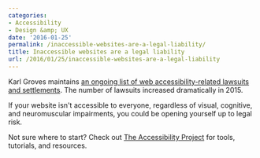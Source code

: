 ```yaml
---
categories:
- Accessibility
- Design &amp; UX
date: '2016-01-25'
permalink: /inaccessible-websites-are-a-legal-liability/
title: Inaccessible websites are a legal liability
url: /2016/01/25/inaccessible-websites-are-a-legal-liability
---
```


Karl Groves maintains [an ongoing list of web accessibility-related lawsuits and settlements](http://www.karlgroves.com/2011/11/15/list-of-web-accessibility-related-litigation-and-settlements/). The number of lawsuits increased dramatically in 2015.

If your website isn't accessible to everyone, regardless of visual, cognitive, and neuromuscular impairments, you could be opening yourself up to legal risk.

Not sure where to start? Check out [The Accessibility Project](http://a11yproject.com/) for tools, tutorials, and resources.